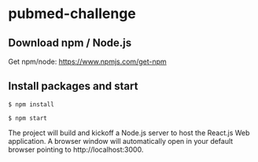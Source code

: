 # pubmed-challenge

## Download npm / Node.js

Get npm/node: https://www.npmjs.com/get-npm

## Install packages and start 

```
$ npm install

$ npm start
```

The project will build and kickoff a Node.js server to host the React.js Web application. A browser window will automatically open in your default browser pointing to http://localhost:3000.
